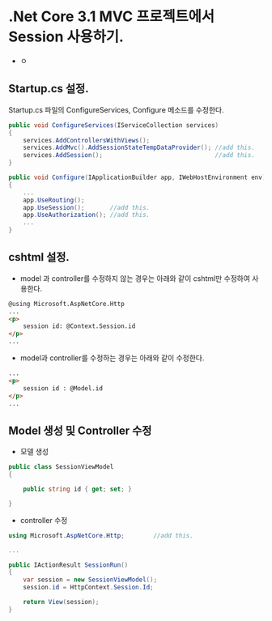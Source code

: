 # .Net Core 3.1 MVC 프로젝트에서 Session 사용하기.
* ㅇ
## Startup.cs 설정.
Startup.cs 파일의 ConfigureServices, Configure 메소드를 수정한다.
```C#
public void ConfigureServices(IServiceCollection services)
{
    services.AddControllersWithViews();
    services.AddMvc().AddSessionStateTempDataProvider(); //add this.
    services.AddSession();                               //add this.
}
```
```C#
public void Configure(IApplicationBuilder app, IWebHostEnvironment env)
{
    ...
    app.UseRouting();
    app.UseSession();       //add this.
    app.UseAuthorization(); //add this.
    ...
}
```
## cshtml 설정.
* model 과 controller를 수정하지 않는 경우는 아래와 같이 cshtml만 수정하여 사용한다.
```html
@using Microsoft.AspNetCore.Http
...
<p> 
    session id: @Context.Session.id
</p>
...
```
* model과 controller를 수정하는 경우는 아래와 같이 수정한다.
```html
...
<p>
    session id : @Model.id
</p>
...
```

## Model 생성 및 Controller 수정
* 모델 생성
```C#
public class SessionViewModel
{

	public string id { get; set; }

}
```
* controller 수정
```C#
using Microsoft.AspNetCore.Http;        //add this.

...

public IActionResult SessionRun()
{
    var session = new SessionViewModel();
    session.id = HttpContext.Session.Id;

	return View(session);
}
```